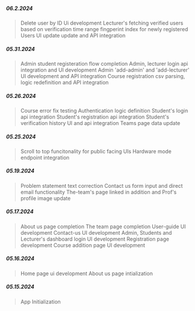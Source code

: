##### 06.2.2024

> Delete user by ID Ui development
> Lecturer's fetching verified users based on verification time range
> fingperint index for newly registered Users UI update update and API integration

##### 05.31.2024

> Admin student registeration flow completion
> Admin, lecturer login api integration and UI development
> Admin 'add-admin' and 'add-lecturer' UI development and API integration
> Course registration csv parsing, logic redefinition and API integration

##### 05.26.2024

> Course error fix testing
> Authentication logic definition
> Student's login api integration
> Student's registration api integration
> Student's verification history UI and api integration
> Teams page data update

##### 05.25.2024

> Scroll to top funcitonality for public facing UIs
> Hardware mode endpoint integration

##### 05.19.2024

> Problem statement text correction
> Contact us form input and direct email functionality
> The-team's page linked in addition and Prof's profile image update

##### 05.17.2024

> About us page completion
> The team page completion
> User-guide UI development
> Contact-us UI development
> Admin, Students and Lecturer's dashboard
> login UI development
> Registration page development
> Course addition page UI development

##### 05.16.2024

> Home page ui development
> About us page intialization

##### 05.15.2024

> App Initialization
